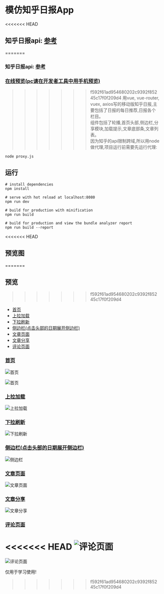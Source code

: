 # 模仿知乎日报App
<<<<<<< HEAD
## 知乎日报api: [参考](https://github.com/ZHOUYIJIEQM/zhihudaily/wiki/api%E5%88%86%E6%9E%90)
=======
### 知乎日报api: [参考](https://github.com/ZHOUYIJIEQM/zhihudaily/wiki/api%E5%88%86%E6%9E%90)
### [在线预览(pc请在开发者工具中用手机预览)](http://139.180.164.150:3000/)  
>>>>>>> f592f61ad954680202c9392f85245c17f0f209d4
用vue, vue-router, vuex, axios写的移动版知乎日报,主要包括了日报的每日推荐,日报各个栏目。  
组件包括了轮播,首页头部,侧边栏,分享模块,加载提示,文章底部条,文章列表。  
因为知乎的api限制跨域,所以用node做代理,项目运行前需要先运行代理:
```
node proxy.js
```

## 运行

``` 
# install dependencies
npm install

# serve with hot reload at localhost:8080
npm run dev

# build for production with minification
npm run build

# build for production and view the bundle analyzer report
npm run build --report
```

<<<<<<< HEAD
## <a id="预览图">预览图</a>
=======

## <a id="预览图">预览</a>
>>>>>>> f592f61ad954680202c9392f85245c17f0f209d4
- [首页](#首页)  
- [上拉加载](#上拉加载)  
- [下拉刷新](#下拉刷新)  
- [侧边栏(点击头部的日期展开侧边栏)](#侧边栏(点击头部的日期展开侧边栏))  
- [文章页面](#文章页面)  
- [文章分享](#文章分享)  
- [评论页面](#评论页面)  

### <a id="首页">[首页](#预览图)</a> 
![首页](./preview/首页1.png)

![首页](./preview/首页2.png)
### <a id="上拉加载">[上拉加载](#预览图)</a>
![上拉加载](./preview/首页上拉加载.png)
### <a id="下拉刷新">[下拉刷新](#预览图)</a>
![下拉刷新](./preview/首页下拉刷新.png)
### <a id="侧边栏(点击头部的日期展开侧边栏)">[侧边栏(点击头部的日期展开侧边栏)](#预览图)</a>
![侧边栏](./preview/首页3.png)
### <a id="文章页面">[文章页面](#预览图)</a>
![文章页面](./preview/文章页.png)
### <a id="文章分享">[文章分享](#预览图)</a>
![文章分享](./preview/文章页分享.png)
### <a id="评论页面">[评论页面](#预览图)</a>
<<<<<<< HEAD
![评论页面](./preview/评论页.png)
=======
![评论页面](./preview/评论页.png)  

仅用于学习使用!
>>>>>>> f592f61ad954680202c9392f85245c17f0f209d4
